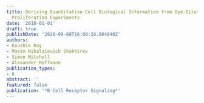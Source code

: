 ```yaml
---
title: Deriving Quantitative Cell Biological Information from Dye-Dilution Lymphocyte
  Proliferation Experiments
date: '2018-01-01'
draft: true
publishDate: '2020-09-08T16:00:28.604640Z'
authors:
- Koushik Roy
- Maxim Nikolaievich Shokhirev
- Simon Mitchell
- Alexander Hoffmann
publication_types:
- 6
abstract: ''
featured: false
publication: '*B Cell Receptor Signaling*'
---
```



